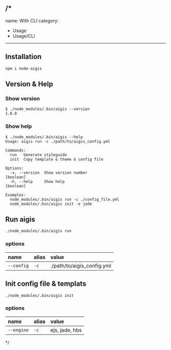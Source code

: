 /*
---
name: With CLI
category:
  - Usage
  - Usage/CLI
---

## Installation

```
npm i node-aigis
```

## Version & Help

### Show version

```
$ ./node_modules/.bin/aigis --version
1.0.0
```

### Show help

```
$ ./node_modules/.bin/aigis --help
Usage: aigis run -c ./path/to/aigis_config.yml

Commands:
  run   Generate styleguide
  init  Copy template & theme & config file

Options:
  -v, --version  Show version number                                   [boolean]
  -h, --help     Show help                                             [boolean]

Examples:
  node_modules/.bin/aigis run -c ./config_file.yml
  node_modules/.bin/aigis init -e jade
```


## Run aigis

```
./node_modules/.bin/aigis run
```

### options

|name|alias|value|
|:---|:---|:---|
|`--config`|`-c`|./path/to/aigis_config.yml|


## Init config file & templats

```
./node_modules/.bin/aigis init
```

### options
|name|alias|value|
|:---|:---|:---|
|`--engine`|`-c`|ejs, jade, hbs|


*/
